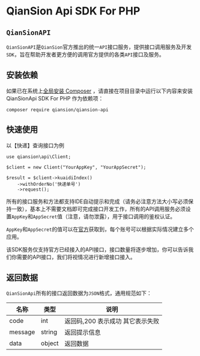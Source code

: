 # QianSion Api SDK For PHP

## `QianSionAPI`

`QianSionAPI`是`QianSion`官方推出的统一`API`接口服务，提供接口调用服务及开发`SDK`，旨在帮助开发者更方便的调用官方提供的各类`API`接口及服务。


## 安装依赖

如果已在系统上[全局安装 Composer](https://getcomposer.org/doc/00-intro.md#globally) ，请直接在项目目录中运行以下内容来安装 QianSionApi SDK For PHP 作为依赖项：
```
composer require qiansion/qiansion-api
```


## 快速使用

以【快递】查询接口为例

~~~
use qiansion\api\Client;

$client = new Client("YourAppKey", "YourAppSecret");

$result = $client->kuaidiIndex()
    ->withOrderNo('快递单号')
    ->request();
~~~

所有的接口服务和方法都支持IDE自动提示和完成（请务必注意方法大小写必须保持一致），基本上不需要文档即可完成接口开发工作，所有的API调用服务必须设置`AppKey`和`AppSecret`值（注意，请勿泄露），用于接口调用的鉴权认证。

`AppKey`和`AppSecret`的值可以在[官方](https://www.qiansion.cn/)获取到，每个账号可以根据实际情况建立多个应用。

该SDK服务仅支持官方已经接入的API接口，接口数量将逐步增加，你可以告诉我们你需要的API接口，我们将视情况进行新增接口接入。

## 返回数据

`QianSionApi`所有的接口返回数据为`JSON`格式，通用规范如下：

| 名称 | 类型 | 说明 |
| --- | --- | --- |
| code | int | 返回码,200 表示成功 其它表示失败 |
| message| string | 返回提示信息 |
| data| object | 返回数据 |
